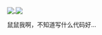 <a href="https://github.com/bjwktcsnzh">
  <img align="center" src="https://github-readme-stats.vercel.app/api?username=bjwktcsnzh&count_private=true&show_icons=true&theme=chartreuse-light" />
</a>
<a href="https://github.com/bjwktcsnzh">
  <img align="center" src="https://github-readme-stats.vercel.app/api/top-langs/?username=bjwktcsnzh&layout=compact&theme=chartreuse-light&langs_count=8" />
</a>

<p>鼠鼠我啊，不知道写什么代码好...</p>


